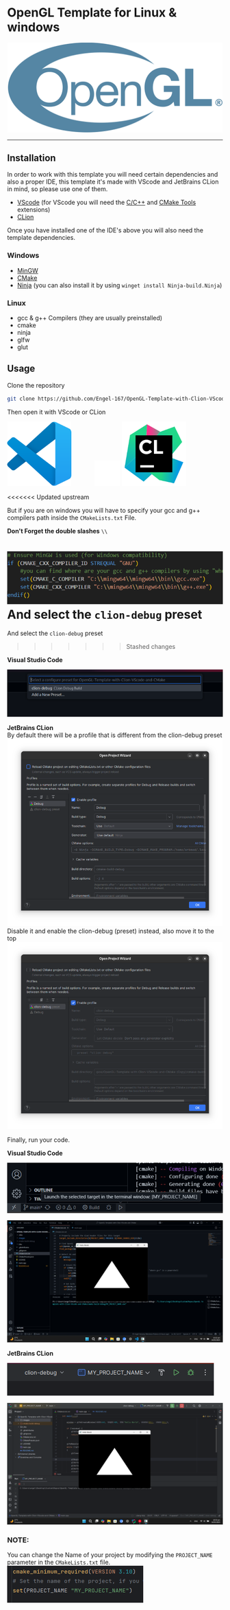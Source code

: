 # OpenGL Template for Linux & windows
![OpenGL logo from [wikipedia](https://en.m.wikipedia.org/wiki/File:OpenGL_logo.svg)](.images/OpenGL_logo.svg)
***
## Installation
In order to work with this template you will need certain dependencies and also a proper IDE, this template it's made with VScode and JetBrains CLion in mind, so please use one of them.
 - [VScode](https://code.visualstudio.com/) (for VScode you will need the [C/C++](https://marketplace.visualstudio.com/items?itemName=ms-vscode.cpptools) and [CMake Tools](https://marketplace.visualstudio.com/items?itemName=ms-vscode.cmake-tools) extensions)
 - [CLion](https://www.jetbrains.com/clion/)

Once you have installed one of the IDE's above you will also need the template dependencies.
### Windows
- [MinGW](https://code.visualstudio.com/docs/cpp/config-mingw#_prerequisites)
- [CMake](https://cmake.org/download/)
- [Ninja](https://github.com/ninja-build/ninja/releases) (you can also install it by using `winget install Ninja-build.Ninja`)
### Linux
- gcc & g++ Compilers (they are usually preinstalled)
- cmake
- ninja
- glfw
- glut

## Usage
Clone the repository 
```bash
git clone https://github.com/Engel-167/OpenGL-Template-with-Clion-VScode-and-CMake.git
```
Then open it with VScode or CLion  
<p>
  <img src=".images/VScode-logo.svg" alt="VScode Logo" width="150" style="display: inline-block; margin-right: 50px;"/>
  <img src=".images/Empty.png" width="60" alt=""/> <!-- Spacer -->
  <img src=".images/Clion-logo.svg" alt="CLion Logo" width="150" style="display: inline-block;"/>
</p>
<<<<<<< Updated upstream


But if you are on windows you will have to specify your gcc and g++ compilers path inside the `CMakeLists.txt` File.  

**Don't Forget the double slashes** `\\`  

![Compilers-path-screenshot](.images/compilers-path.png)  
And select the `clion-debug` preset  
=======
 And select the `clion-debug` preset  
>>>>>>> Stashed changes

**Visual Studio Code**

![Preset-selection](.images/Preset-selection.png)

**JetBrains CLion**  
By default there will be a profile that is different from the clion-debug preset  
![Preset-profile-selection-step1](.images/Preset-profile-step1.png)
Disable it and enable the clion-debug (preset) instead, also move it to the top  
![Preset-profile-selection-step2](.images/Preset-profile-step2.png)

Finally, run your code.  

**Visual Studio Code**  

![Run-CMakeToolsExtension](.images/CMake-tools-run.png)

![Running-VScode](.images/Running-code-VScode.png)  

**JetBrains CLion**  

![Running-menu-Clion](.images/Running-menu-CLion.png)

![Running-CLion](.images/Runnnig-code-CLion.png)  

### NOTE:

You can change the Name of your project by modifying the `PROJECT_NAME` parameter in the `CMakeLists.txt` file.  
![Changing-Project-Name](.images/Change-project-name.png)
